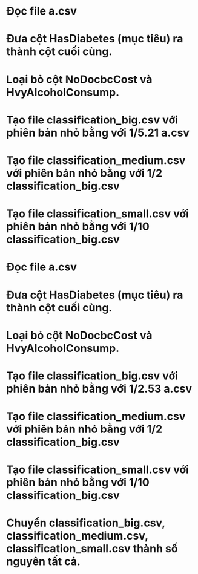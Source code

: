 # Đọc file a.csv 
# Đưa cột HasDiabetes (mục tiêu) ra thành cột cuối cùng.
# Loại bỏ cột NoDocbcCost và HvyAlcoholConsump.
# Tạo file classification_big.csv với phiên bản nhỏ bằng với 1/5.21 a.csv 
# Tạo file classification_medium.csv với phiên bản nhỏ bằng với 1/2 classification_big.csv
# Tạo file classification_small.csv với phiên bản nhỏ bằng với 1/10 classification_big.csv


# Đọc file a.csv 
# Đưa cột HasDiabetes (mục tiêu) ra thành cột cuối cùng.
# Loại bỏ cột NoDocbcCost và HvyAlcoholConsump.
# Tạo file classification_big.csv với phiên bản nhỏ bằng với 1/2.53 a.csv 
# Tạo file classification_medium.csv với phiên bản nhỏ bằng với 1/2 classification_big.csv
# Tạo file classification_small.csv với phiên bản nhỏ bằng với 1/10 classification_big.csv
# Chuyển classification_big.csv, classification_medium.csv, classification_small.csv thành số nguyên tất cả.